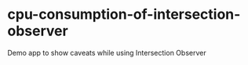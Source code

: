 # cpu-consumption-of-intersection-observer
Demo app to show caveats while using Intersection Observer
